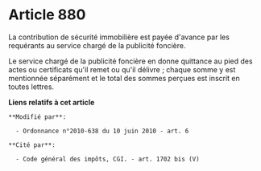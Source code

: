 # Article 880

La contribution de sécurité immobilière est payée d'avance par les requérants au service chargé de la publicité foncière. 

Le service chargé de la publicité foncière en donne quittance au pied des actes ou certificats qu'il remet ou qu'il délivre ;
chaque somme y est mentionnée séparément et le total des sommes perçues est inscrit en toutes lettres.

**Liens relatifs à cet article**

	**Modifié par**:

	  - Ordonnance n°2010-638 du 10 juin 2010 - art. 6

	**Cité par**:

	  - Code général des impôts, CGI. - art. 1702 bis (V)
